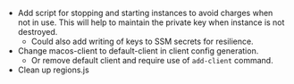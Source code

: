 * Add script for stopping and starting instances to avoid charges when not in use. This will help to maintain the private key when instance is not destroyed.
  * Could also add writing of keys to SSM secrets for resilience.
* Change macos-client to default-client in client config generation.
  * Or remove default client and require use of `add-client` command.
* Clean up regions.js
